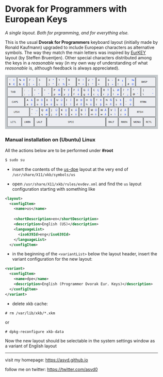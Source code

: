 **Dvorak for Programmers with European Keys**
==============================================

*A single layout. Both for prgramming, and for everything else.*

This is the usual **Dvorak for Programmers** keyboard layout (initially made by Ronald Kaufmann) upgraded to include European characters as alternative symbols. The way they match the main letters was inspired by [EurKEY](https://eurkey.steffen.bruentjen.eu) layout (by Steffen Bruentjen). Other special characters distributed among the keys in a *reasonable* way (in my own way of understanding of what *reasonable* is, although feedback is always appreciated).

![Dvorak for Programmers with European Keys](preview.png)

### Manual installation on (Ubuntu) Linux

All the actions below are to be performed under **#root**

```sh
$ sudo su
```

- insert the contents of the [us-dpe](https://raw.githubusercontent.com/asvd/programmer-dvorak-eu/master/us-dpe) layout at the very end of `/usr/share/X11/xkb/symbols/us`

- open `/usr/share/X11/xkb/rules/evdev.xml` and find the `us` layout configuration starting with something like

 ```xml
 <layout>
   <configItem>
     <name>us</name>

     <shortDescription>en</shortDescription>
     <description>English (US)</description>
     <languageList>
       <iso639Id>eng</iso639Id>
     </languageList>
   </configItem>
 ```

- in the beginning of the `<variantList>` below the layout header, insert the variant configuration for the new layout:

 ```xml
 <variant>
   <configItem>
     <name>dpe</name>
     <description>English (Programmer Dvorak Eur. Keys)</description>
   </configItem>
 </variant>
 ```

- delete xkb cache:

 ```
 # rm /var/lib/xkb/*.xkm
 ```
or

 ```
 # dpkg-reconfigure xkb-data
 ```

Now the new layout should be selectable in the system settings window as a variant of English layout


---

visit my homepage: https://asvd.github.io

follow me on twitter: https://twitter.com/asvd0
